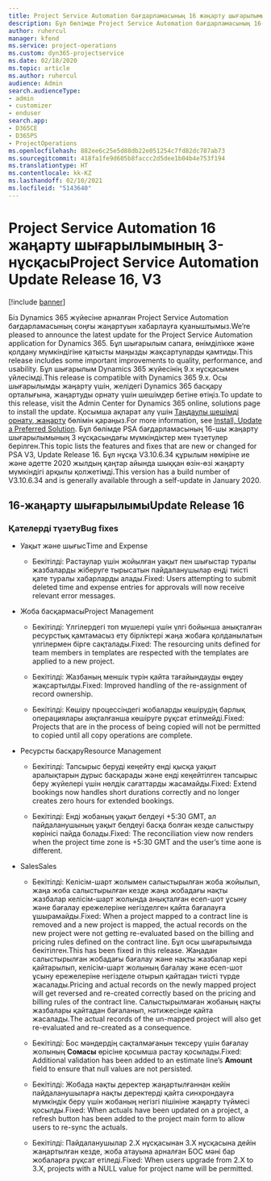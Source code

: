 ```yaml
---
title: Project Service Automation бағдарламасының 16 жаңарту шығарылымы 3-нұсқасындағы жаңалықтар немесе өзгерістер
description: Бұл бөлімде Project Service Automation бағдарламасының 16-жаңарту шығарылымының 3 нұсқасындағы қолжетімді мүмкіндіктер мен түзетулер берілген.
author: ruhercul
manager: kfend
ms.service: project-operations
ms.custom: dyn365-projectservice
ms.date: 02/18/2020
ms.topic: article
ms.author: ruhercul
audience: Admin
search.audienceType:
- admin
- customizer
- enduser
search.app:
- D365CE
- D365PS
- ProjectOperations
ms.openlocfilehash: 882ee6c25e5d88db22e051254c7fd82dc787ab73
ms.sourcegitcommit: 418fa1fe9d605b8faccc2d5dee1b04b4e753f194
ms.translationtype: HT
ms.contentlocale: kk-KZ
ms.lasthandoff: 02/10/2021
ms.locfileid: "5143640"
---
```

# <a name="project-service-automation-update-release-16-v3"></a><span data-ttu-id="98d23-103">Project Service Automation 16 жаңарту шығарылымының 3-нұсқасы</span><span class="sxs-lookup"><span data-stu-id="98d23-103">Project Service Automation Update Release 16, V3</span></span>

[!include [banner](../includes/psa-now-project-operations.md)]

<span data-ttu-id="98d23-104">Біз Dynamics 365 жүйесіне арналған Project Service Automation бағдарламасының соңғы жаңартуын хабарлауға қуаныштымыз.</span><span class="sxs-lookup"><span data-stu-id="98d23-104">We’re pleased to announce the latest update for the Project Service Automation application for Dynamics 365.</span></span> <span data-ttu-id="98d23-105">Бұл шығарылым сапаға, өнімділікке және қолдану мүмкіндігіне қатысты маңызды жақсартуларды қамтиды.</span><span class="sxs-lookup"><span data-stu-id="98d23-105">This release includes some important improvements to quality, performance, and usability.</span></span>  <span data-ttu-id="98d23-106">Бұл шығарылым Dynamics 365 жүйесінің 9.x нұсқасымен үйлесімді.</span><span class="sxs-lookup"><span data-stu-id="98d23-106">This release is compatible with Dynamics 365 9.x.</span></span> <span data-ttu-id="98d23-107">Осы шығарылымды жаңарту үшін, желідегі Dynamics 365 басқару орталығына, жаңартуды орнату үшін шешімдер бетіне өтіңіз.</span><span class="sxs-lookup"><span data-stu-id="98d23-107">To update to this release, visit the Admin Center for Dynamics 365 online, solutions page to install the update.</span></span> <span data-ttu-id="98d23-108">Қосымша ақпарат алу үшін [Таңдаулы шешімді орнату, жаңарту](https://docs.microsoft.com/dynamics365/project-service/upgrade-psa-home-page) бөлімін қараңыз.</span><span class="sxs-lookup"><span data-stu-id="98d23-108">For more information, see [Install, Update a Preferred Solution](https://docs.microsoft.com/dynamics365/project-service/upgrade-psa-home-page).</span></span>
<span data-ttu-id="98d23-109">Бұл бөлімде PSA бағдарламасының 16-шы жаңарту шығарылымының 3 нұсқасындағы мүмкіндіктер мен түзетулер берілген.</span><span class="sxs-lookup"><span data-stu-id="98d23-109">This topic lists the features and fixes that are new or changed for PSA V3, Update Release 16.</span></span> <span data-ttu-id="98d23-110">Бұл нұсқа V3.10.6.34 құрылым нөміріне ие және әдетте 2020 жылдың қаңтар айында шыққан өзін-өзі жаңарту мүмкіндігі арқылы қолжетімді.</span><span class="sxs-lookup"><span data-stu-id="98d23-110">This version has a build number of V3.10.6.34 and is generally available through a self-update in January 2020.</span></span>


## <a name="update-release-16"></a><span data-ttu-id="98d23-111">16-жаңарту шығарылымы</span><span class="sxs-lookup"><span data-stu-id="98d23-111">Update Release 16</span></span>

### <a name="bug-fixes"></a><span data-ttu-id="98d23-112">Қателерді түзету</span><span class="sxs-lookup"><span data-stu-id="98d23-112">Bug fixes</span></span>

-   <span data-ttu-id="98d23-113">Уақыт және шығыс</span><span class="sxs-lookup"><span data-stu-id="98d23-113">Time and Expense</span></span>

    -   <span data-ttu-id="98d23-114">Бекітілді: Растаулар үшін жойылған уақыт пен шығыстар туралы жазбаларды жіберуге тырысатын пайдаланушылар енді тиісті қате туралы хабарларды алады.</span><span class="sxs-lookup"><span data-stu-id="98d23-114">Fixed: Users attempting to submit deleted time and expense entries for approvals will now receive relevant error messages.</span></span>

-   <span data-ttu-id="98d23-115">Жоба басқармасы</span><span class="sxs-lookup"><span data-stu-id="98d23-115">Project Management</span></span>

    -   <span data-ttu-id="98d23-116">Бекітілді: Үлгілердегі топ мүшелері үшін үлгі бойынша анықталған ресурстық қамтамасыз ету бірліктері жаңа жобаға қолданылатын үлгілермен бірге сақталады.</span><span class="sxs-lookup"><span data-stu-id="98d23-116">Fixed: The resourcing units defined for team members in templates are respected with the templates are applied to a new project.</span></span>

    -   <span data-ttu-id="98d23-117">Бекітілді: Жазбаның меншік түрін қайта тағайындауды өңдеу жақсартылды.</span><span class="sxs-lookup"><span data-stu-id="98d23-117">Fixed: Improved handling of the re-assignment of record ownership.</span></span>

    -   <span data-ttu-id="98d23-118">Бекітілді: Көшіру процессіндегі жобаларды көшірудің барлық операциялары аяқталғанша көшіруге рұқсат етілмейді.</span><span class="sxs-lookup"><span data-stu-id="98d23-118">Fixed: Projects that are in the process of being copied will not be permitted to copied until all copy operations are complete.</span></span>

-   <span data-ttu-id="98d23-119">Ресурсты басқару</span><span class="sxs-lookup"><span data-stu-id="98d23-119">Resource Management</span></span>

    -   <span data-ttu-id="98d23-120">Бекітілді: Тапсырыс беруді кеңейту енді қысқа уақыт аралықтарын дұрыс басқарады және енді кеңейтілген тапсырыс беру жүйелері үшін нөлдік сағаттарды жасамайды.</span><span class="sxs-lookup"><span data-stu-id="98d23-120">Fixed: Extend bookings now handles short durations correctly and no longer creates zero hours for extended bookings.</span></span>

    -   <span data-ttu-id="98d23-121">Бекітілді: Енді жобаның уақыт белдеуі +5:30 GMT, ал пайдаланушының уақыт белдеуі басқа болған кезде салыстыру көрінісі пайда болады.</span><span class="sxs-lookup"><span data-stu-id="98d23-121">Fixed: The reconciliation view now renders when the project time zone is +5:30 GMT and the user’s time aone is different.</span></span>

-   <span data-ttu-id="98d23-122">Sales</span><span class="sxs-lookup"><span data-stu-id="98d23-122">Sales</span></span>

    -   <span data-ttu-id="98d23-123">Бекітілді: Келісім-шарт жолымен салыстырылған жоба жойылып, жаңа жоба салыстырылған кезде жаңа жобадағы нақты жазбалар келісім-шарт жолында анықталған есеп-шот ұсыну және бағалау ережелеріне негізделген қайта бағалауға ұшырамайды.</span><span class="sxs-lookup"><span data-stu-id="98d23-123">Fixed: When a project mapped to a contract line is removed and a new project is mapped, the actual records on the new project were not getting re-evaluated based on the billing and pricing rules defined on the contract line.</span></span> <span data-ttu-id="98d23-124">Бұл осы шығарылымда бекітілген.</span><span class="sxs-lookup"><span data-stu-id="98d23-124">This has been fixed in this release.</span></span> <span data-ttu-id="98d23-125">Жаңадан салыстырылған жобадағы бағалау және нақты жазбалар кері қайтарылып, келісім-шарт жолының бағалау және есеп-шот ұсыну ережелеріне негізделе отырып қайтадан тиісті түрде жасалады.</span><span class="sxs-lookup"><span data-stu-id="98d23-125">Pricing and actual records on the newly mapped project will get reversed and re-created correctly based on the pricing and billing rules of the contract line.</span></span> <span data-ttu-id="98d23-126">Салыстырылмаған жобаның нақты жазбалары қайтадан бағаланып, нәтижесінде қайта жасалады.</span><span class="sxs-lookup"><span data-stu-id="98d23-126">The actual records of the un-mapped project will also get re-evaluated and re-created as a consequence.</span></span>

    -   <span data-ttu-id="98d23-127">Бекітілді: Бос мәндердің сақталмағанын тексеру үшін бағалау жолының **Сомасы** өрісіне қосымша растау қосылады.</span><span class="sxs-lookup"><span data-stu-id="98d23-127">Fixed: Additional validation has been added to an estimate line’s **Amount** field to ensure that null values are not persisted.</span></span>

    -   <span data-ttu-id="98d23-128">Бекітілді: Жобада нақты деректер жаңартылғаннан кейін пайдаланушыларға нақты деректерді қайта синхрондауға мүмкіндік беру үшін жобаның негізгі пішініне жаңарту түймесі қосылды.</span><span class="sxs-lookup"><span data-stu-id="98d23-128">Fixed: When actuals have been updated on a project, a refresh button has been added to the project main form to allow users to re-sync the actuals.</span></span>

    -   <span data-ttu-id="98d23-129">Бекітілді: Пайдаланушылар 2.X нұсқасынан 3.X нұсқасына дейін жаңартылған кезде, жоба атауына арналған БОС мәні бар жобаларға рұқсат етіледі.</span><span class="sxs-lookup"><span data-stu-id="98d23-129">Fixed: When users upgrade from 2.X to 3.X, projects with a NULL value for project name will be permitted.</span></span>

